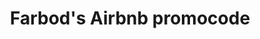 ---
layout: code
type: code
title: Farbod's Airbnb promocode
permalink: /farbod/airbnb/
username: farbod
company: airbnb
---
